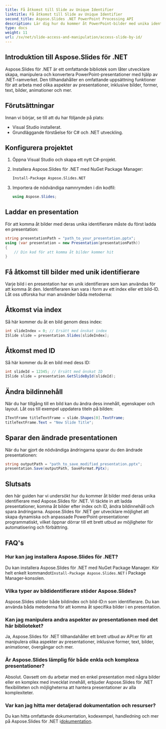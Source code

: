 ```yaml
---
title: Få åtkomst till Slide av Unique Identifier
linktitle: Få åtkomst till Slide av Unique Identifier
second_title: Aspose.Slides .NET PowerPoint Processing API
description: Lär dig hur du kommer åt PowerPoint-bilder med unika identifierare med Aspose.Slides för .NET. Den här steg-för-steg-guiden täcker inläsning av presentationer, åtkomst till bilder efter index eller ID, modifiering av innehåll och spara ändringar.
type: docs
weight: 11
url: /sv/net/slide-access-and-manipulation/access-slide-by-id/
---
```


## Introduktion till Aspose.Slides för .NET

Aspose.Slides för .NET är ett omfattande bibliotek som låter utvecklare skapa, manipulera och konvertera PowerPoint-presentationer med hjälp av .NET-ramverket. Den tillhandahåller en omfattande uppsättning funktioner för att arbeta med olika aspekter av presentationer, inklusive bilder, former, text, bilder, animationer och mer.

## Förutsättningar

Innan vi börjar, se till att du har följande på plats:

- Visual Studio installerat.
- Grundläggande förståelse för C# och .NET utveckling.

## Konfigurera projektet

1. Öppna Visual Studio och skapa ett nytt C#-projekt.

2. Installera Aspose.Slides för .NET med NuGet Package Manager:

   ```bash
   Install-Package Aspose.Slides.NET
   ```

3. Importera de nödvändiga namnrymden i din kodfil:

   ```csharp
   using Aspose.Slides;
   ```

## Laddar en presentation

För att komma åt bilder med deras unika identifierare måste du först ladda en presentation:

```csharp
string presentationPath = "path_to_your_presentation.pptx";
using (var presentation = new Presentation(presentationPath))
{
    // Din kod för att komma åt bilder kommer hit
}
```

## Få åtkomst till bilder med unik identifierare

Varje bild i en presentation har en unik identifierare som kan användas för att komma åt den. Identifieraren kan vara i form av ett index eller ett bild-ID. Låt oss utforska hur man använder båda metoderna:

## Åtkomst via index

Så här kommer du åt en bild genom dess index:

```csharp
int slideIndex = 0; // Ersätt med önskat index
ISlide slide = presentation.Slides[slideIndex];
```

## Åtkomst med ID

Så här kommer du åt en bild med dess ID:

```csharp
int slideId = 12345; // Ersätt med önskat ID
ISlide slide = presentation.GetSlideById(slideId);
```

## Ändra bildinnehåll

När du har tillgång till en bild kan du ändra dess innehåll, egenskaper och layout. Låt oss till exempel uppdatera titeln på bilden:

```csharp
ITextFrame titleTextFrame = slide.Shapes[0].TextFrame;
titleTextFrame.Text = "New Slide Title";
```

## Sparar den ändrade presentationen

När du har gjort de nödvändiga ändringarna sparar du den ändrade presentationen:

```csharp
string outputPath = "path_to_save_modified_presentation.pptx";
presentation.Save(outputPath, SaveFormat.Pptx);
```

## Slutsats

den här guiden har vi undersökt hur du kommer åt bilder med deras unika identifierare med Aspose.Slides för .NET. Vi täckte in att ladda presentationer, komma åt bilder efter index och ID, ändra bildinnehåll och spara ändringarna. Aspose.Slides för .NET ger utvecklare möjlighet att skapa dynamiska och anpassade PowerPoint-presentationer programmatiskt, vilket öppnar dörrar till ett brett utbud av möjligheter för automatisering och förbättring.

## FAQ's

### Hur kan jag installera Aspose.Slides för .NET?

 Du kan installera Aspose.Slides för .NET med NuGet Package Manager. Kör helt enkelt kommandot`Install-Package Aspose.Slides.NET` i Package Manager-konsolen.

### Vilka typer av bildidentifierare stöder Aspose.Slides?

Aspose.Slides stöder både bildindex och bild-ID:n som identifierare. Du kan använda båda metoderna för att komma åt specifika bilder i en presentation.

### Kan jag manipulera andra aspekter av presentationen med det här biblioteket?

Ja, Aspose.Slides för .NET tillhandahåller ett brett utbud av API:er för att manipulera olika aspekter av presentationer, inklusive former, text, bilder, animationer, övergångar och mer.

### Är Aspose.Slides lämplig för både enkla och komplexa presentationer?

Absolut. Oavsett om du arbetar med en enkel presentation med några bilder eller en komplex med invecklat innehåll, erbjuder Aspose.Slides för .NET flexibiliteten och möjligheterna att hantera presentationer av alla komplexiteter.

### Var kan jag hitta mer detaljerad dokumentation och resurser?

 Du kan hitta omfattande dokumentation, kodexempel, handledning och mer på Aspose.Slides för .NET i[dokumentation](https://reference.aspose.com/slides/net/).